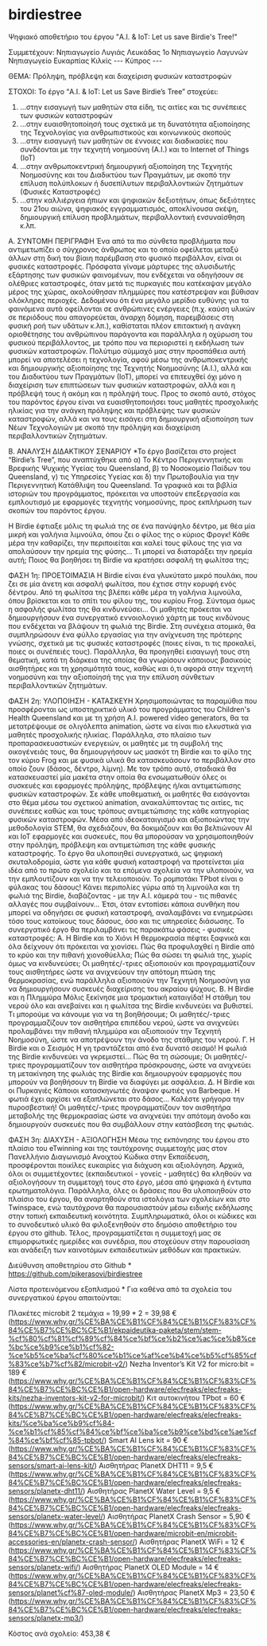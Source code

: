 # birdiestree
Ψηφιακό αποθετήριο του έργου "A.I. & IoT: Let us save Birdie's Tree!"

Συμμετέχουν:
Νηπιαγωγείο Λυγιάς Λευκάδας
1ο Νηπιαγωγείο Λαγυνών
Νηπιαγωγείο Ευκαρπίας Κιλκίς
--- Κύπρος --- 

ΘΕΜΑ:
Πρόληψη, πρόβλεψη και διαχείριση φυσικών καταστροφών

ΣΤΟΧΟΙ:
Το έργο “A.I. & IoT: Let us Save Birdie’s Tree” στοχεύει: 
1. ...στην εισαγωγή των μαθητών στα είδη, τις αιτίες και τις συνέπειες των φυσικών καταστροφών
2. ...στην ευαισθητοποίησή τους σχετικά με τη δυνατότητα αξιοποίησης της Τεχνολογίας για ανθρωπιστικούς και κοινωνικούς σκοπούς
3. ...στην εισαγωγή των μαθητών σε έννοιες και διαδικασίες που συνδέονται με την τεχνητή νοημοσύνη (Α.Ι.) και το Internet of Things (IoT)
4. ...στην ανθρωποκεντρική δημιουργική αξιοποίηση της Τεχνητής Νοημοσύνης και του Διαδικτύου των Πραγμάτων, με σκοπό την επίλυση πολύπλοκων ή δυσεπίλυτων περιβαλλοντικών ζητημάτων (Φυσικές Καταστροφές)
5. ...στην καλλιέργεια ήπιων και ψηφιακών δεξιοτήτων, όπως δεξιότητες του 21ου αιώνα, ψηφιακός εγγραμματισμός, αποκλίνουσα σκέψη, δημιουργική επίλυση προβλημάτων, περιβαλλοντική ενσυναίσθηση κ.λπ.

Α. ΣΥΝΤΟΜΗ ΠΕΡΙΓΡΑΦΗ
Ένα από τα πιο σύνθετα προβλήματα που αντιμετωπίζει ο σύγχρονος άνθρωπος και το οποίο οφείλεται μεταξύ άλλων στη δική του βίαιη παρέμβαση στο φυσικό περιβάλλον, είναι οι φυσικές καταστροφές. Πρόσφατα γίναμε μάρτυρες της αλυσιδωτής εξάρτησης των φυσικών φαινομένων, που ενδέχεται να οδηγήσουν σε ολέθριες καταστροφές, όταν μετά τις πυρκαγιές που κατέκαψαν μεγάλο μέρος της χώρας, ακολούθησαν πλημμύρες που κατέστρεψαν και βύθισαν ολόκληρες περιοχές.
Δεδομένου ότι ένα μεγάλο μερίδιο ευθύνης για τα φαινόμενα αυτά οφείλονται σε ανθρώπινες ενέργειες (π.χ. καύση υλικών σε περιόδους που απαγορεύεται, άναρχη δόμηση, παρεμβάσεις στη φυσική ροή των υδάτων κ.λπ.), καθίσταται πλέον επιτακτική η ανάγκη οριοθέτησης του ανθρώπινου παράγοντα και παράλληλα η οχύρωση του φυσικού περιβάλλοντος, με τρόπο που να περιοριστεί η εκδήλωση των φυσικών καταστροφών. 
Πολύτιμο σύμμαχό μας στην προσπάθεια αυτή μπορεί να αποτελέσει η τεχνολογία, αφού μέσω της ανθρωποκεντρικής και δημιουργικής αξιοποίησης της Τεχνητής Νοημοσύνης (Α.Ι.), αλλά και του Διαδικτύου των Πραγμάτων (ΙοΤ), μπορεί να επιτευχθεί όχι μόνο η διαχείριση των επιπτώσεων των φυσικών καταστροφών, αλλά και η πρόβλεψή τους ή ακόμη και η πρόληψή τους.
Προς το σκοπό αυτό, στόχος του παρόντος έργου είναι να ευαισθητοποιήσει τους μαθητές προσχολικής ηλικίας για την ανάγκη πρόληψης και πρόβλεψης των φυσικών καταστροφών, αλλά και να τους εισάγει στη δημιουργική αξιοποίηση των Νέων Τεχνολογιών με σκοπό την πρόληψη και διαχείριση περιβαλλοντικών ζητημάτων.
 
Β. ΑΝΑΛΥΣΗ ΔΙΔΑΚΤΙΚΟΥ ΣΕΝΑΡΙΟΥ
*Το έργο βασίζεται στο project “Birdie’s Tree”, που αναπτύχθηκε από α) Το Κέντρο Περιγεννητικής και Βρεφικής Ψυχικής Υγείας του Queensland, β) το Νοσοκομείο Παίδων του Queensland, γ) τις Υπηρεσίες Υγείας και δ) την Πρωτοβουλία για την Περιγεννητική Κατάθλιψη του Queensland. Τα γραφικά και τα βιβλία ιστοριών του προγράμματος, πρόκειται να υποστούν επεξεργασία και εμπλουτισμό με εφαρμογές τεχνητής νοημοσύνης, προς εκπλήρωση των σκοπών του παρόντος έργου.

Η Birdie έφτιαξε μόλις τη φωλιά της σε ένα πανύψηλο δέντρο, με θέα μία μικρή και γαλήνια λιμνούλα, όπου ζει ο φίλος της ο κύριος Φρογκ! Κάθε μέρα την καθαρίζει, την περιποιείται και καλεί τους φίλους της για να απολαύσουν την ηρεμία της φύσης… Τι μπορεί να διαταράξει την ηρεμία αυτή; Ποιος θα βοηθήσει τη Birdie να κρατήσει ασφαλή τη φωλίτσα της;

ΦΑΣΗ 1η: ΠΡΟΕΤΟΙΜΑΣΙΑ
Η Birdie είναι ένα γλυκύτατο μικρό πουλάκι, που ζει σε μία άνετη και ασφαλή φωλίτσα, που έχτισε στην κορυφή ενός δέντρου. Από τη φωλίτσα της βλέπει κάθε μέρα τη γαλήνια λιμνούλα, όπου βρίσκεται και το σπίτι του φίλου της, του κυρίου Frog. Σύντομα όμως η ασφαλής φωλίτσα της θα κινδυνεύσει…
Οι μαθητές πρόκειται να δημιουργήσουν ένα συνεργατικό εννοιολογικό χάρτη με τους κινδύνους που ενδέχεται να βλάψουν τη φωλιά της Birdie.
Στη συνέχεια ατομικά, θα συμπληρώσουν ένα φύλλο εργασίας για την ανίχνευση της πρότερης γνώσης, σχετικά με τις φυσικές καταστροφές (ποιες είναι, τι τις προκαλεί, ποιες οι συνέπειές τους).
Παράλληλα, θα προηγηθεί εισαγωγή τους στη θεματική, κατά τη διάρκεια της οποίας θα γνωρίσουν κάποιους βασικούς αισθητήρες και τη χρησιμότητά τους, καθώς και ό,τι αφορά στην τεχνητή νοημοσύνη και την αξιοποίησή της για την επίλυση σύνθετων περιβαλλοντικών ζητημάτων.

ΦΑΣΗ 2η: ΥΛΟΠΟΙΗΣΗ - ΚΑΤΑΣΚΕΥΗ
Χρησιμοποιώντας τα παραμύθια που προσφέρονται ως υποστηρικτικό υλικό του προγράμματος του Children's Health Queensland και με τη χρήση A.I. powered video generators, θα τα μετατρέψουμε σε ολιγόλεπτα animation, ώστε να είναι πιο ελκυστικά για μαθητές προσχολικής ηλικίας.
Παράλληλα, στο πλαίσιο των προπαρασκευαστικών ενεργειών, οι μαθητές με τη συμβολή της οικογένειάς τους, θα δημιουργήσουν ως μασκότ τη Birdie και το φίλο της τον κύριο Frog και με φυσικά υλικά θα κατασκευάσουν το περιβάλλον στο οποίο ζουν (δάσος, δέντρο, λίμνη). Με τον τρόπο αυτό, σταδιακά θα κατασκευαστεί μία μακέτα στην οποία θα ενσωματωθούν όλες οι συσκευές και εφαρμογές πρόληψης, πρόβλεψης ή/και αντιμετώπισης φυσικών καταστροφών. 
Σε κάθε υποθεματική, οι μαθητές θα εισάγονται στο θέμα μέσω του σχετικού animation, ανακαλύπτοντας τις αιτίες, τις συνέπειες καθώς και τους τρόπους αντιμετώπισης της κάθε κατηγορίας φυσικών καταστροφών.
Μέσα από ιδεοκαταιγισμό και αξιοποιώντας την μεθοδολογία STEM, θα σχεδιάζουν, θα δοκιμάζουν και θα βελτιώνουν ΑΙ και ΙοΤ εφαρμογές και συσκευές, που θα μπορούσαν να χρησιμοποιηθούν στην πρόληψη, πρόβλεψη και αντιμετώπιση της κάθε φυσικής καταστροφής. Το έργο θα υλοποιηθεί συνεργατικά, ως ψηφιακή σκυταλοδρομία, ώστε για κάθε φυσική καταστροφή να προτείνεται μία ιδέα από το πρώτο σχολείο και τα επόμενα σχολεία να την υλοποιούν, να την εμπλουτίζουν και να την τελειοποιούν.
Το ρομποτάκι TPbot είναι ο φύλακας του δάσους! Κάνει περιπολίες γύρω από τη λιμνούλα και τη φωλιά της Birdie, διαβάζοντας - με την Α.Ι. κάμερά του - τις πιθανές αλλαγές που συμβαίνουν… Έτσι, όταν εντοπίσει κάποια συνθήκη που μπορεί να οδηγήσει σε φυσική καταστροφή, αναλαμβάνει να ενημερώσει τόσο τους κατοίκους τους δάσους, όσο και τις υπηρεσίες διάσωσης.
Το συνεργατικό έργο θα περιλαμβάνει τις παρακάτω φάσεις - φυσικές καταστροφές:
Α. Η Birdie και το Χιόνι
Η θερμοκρασία πέφτει ξαφνικά και όλα δείχνουν ότι πρόκειται να χιονίσει. Πώς θα προφυλαχθεί η Birdie από το κρύο και την πιθανή χιονοθύελλα; Πώς θα σώσει τη φωλιά της, χωρίς όμως να κινδυνεύσει; Οι μαθητές/-τριες αξιοποιούν και προγραμματίζουν τους αισθητήρες ώστε να ανιχνεύουν την απότομη πτώση της θερμοκρασίας, ενώ παράλληλα αξιοποιούν την Τεχνητή Νοημοσύνη για να δημιουργήσουν συσκευές διαχείρισης του ακραίου ψύχους.
Β. Η Birdie και η Πλημμύρα
Μόλις ξεκίνησε μια τρομακτική καταιγίδα! Η στάθμη του νερού όλο και ανεβαίνει και η φωλίτσα της Birdie κινδυνεύει να βυθιστεί. Τι μπορούμε να κάνουμε για να τη βοηθήσουμε; Οι μαθητές/-τριες προγραμμαζίζουν τον αισθητήρα επιπέδου νερού, ώστε να ανιχνεύει προλαμβάνει την πιθανή πλημμύρα και αξιοποιούν την Τεχνητή Νοημοσύνη, ώστε να αποτρέψουν την άνοδο της στάθμης του νερού.
Γ. Η Birdie και ο Σεισμός
Η γη τραντάζεται από ένα δυνατό σεισμό! Η φωλιά της Birdie κινδυνεύει να γκρεμιστεί… Πώς θα τη σώσουμε; Οι μαθητές/-τριες προγραμματίζουν τον αισθητήρα πρόσκρουσης, ώστε να ανιχνεύει τη μετακίνηση της φωλιάς της Birdie και δημιουργούν εφαρμογές που μπορούν να βοηθήσουν τη Birdie να διαφύγει με ασφάλεια.
Δ. Η Birdie και οι Πυρκαγιές
Κάποιοι κατασκηνωτές άναψαν φωτιές για Barbeque. Η φωτιά έχει αρχίσει να εξαπλώνεται στο δάσος… Καλέστε γρήγορα την πυροσβεστική! Οι μαθητές/-τριες προγραμματίζουν τον αισθητήρα μεταβολής της θερμοκρασίας ώστε να ανιχνεύει την απότομη άνοδο και δημιουργούν συσκευές που θα συμβάλλουν στην κατάσβεση της φωτιάς.

ΦΑΣΗ 3η: ΔΙΑΧΥΣΗ - ΑΞΙΟΛΟΓΗΣΗ
Μέσω της εκπόνησης του έργου στο πλαίσιο του eTwinning και της ταυτόχρονης συμμετοχής μας στον Πανελλήνιο Διαγωνισμό Ανοιχτού Κώδικα στην Εκπαίδευση, προσφέρονται ποικίλες ευκαιρίες για διάχυση και αξιολόγηση. Αρχικά, όλοι οι συμμετέχοντες (εκπαιδευτικοί - γονείς - μαθητές) θα κληθούν να αξιολογήσουν τη συμμετοχή τους στο έργο, μέσα από ψηφιακά ή έντυπα ερωτηματολόγια. Παράλληλα, όλες οι δράσεις που θα υλοποιηθούν στο πλαίσιο του έργου, θα αναρτηθούν στα ιστολόγια των σχολείων και στο Twinspace, ενώ ταυτόχρονα θα παρουσιαστούν μέσω ειδικής εκδήλωσης στην τοπική εκπαιδευτική κοινότητα. Συμπληρωματικά, όλοι οι κώδικες και το συνοδευτικό υλικό θα φιλοξενηθούν στο δημόσιο αποθετήριο του έργου στο github. Τέλος, προγραμματίζεται η συμμετοχή μας σε επιμορφωτικές ημερίδες και συνέδρια, που στοχεύουν στην παρουσίαση και ανάδειξη των καινοτόμων εκπαιδευτικών μεθόδων και πρακτικών.

Διεύθυνση αποθετηρίου στο Github * 
https://github.com/pikerasovi/birdiestree

Λίστα προτεινόμενου εξοπλισμού *
Για καθένα από τα σχολεία του συνεργατικού έργου απαιτούνται:

Πλακέτες microbit 2 τεμάχια = 19,99 * 2 = 39,98 €
(https://www.why.gr/%CE%BA%CE%B1%CF%84%CE%B1%CF%83%CF%84%CE%B7%CE%BC%CE%B1/ekpaideutika-paketa/stem/stem-%cf%80%cf%81%cf%89%cf%84%ce%bf%ce%b2%ce%ac%ce%b8%ce%bc%ce%b9%ce%b1%cf%82-%ce%b5%ce%ba%cf%80%ce%b1%ce%af%ce%b4%ce%b5%cf%85%cf%83%ce%b7%cf%82/microbit-v2/)
Nezha Inventor’s Kit V2 for micro:bit = 189 €
(https://www.why.gr/%CE%BA%CE%B1%CF%84%CE%B1%CF%83%CF%84%CE%B7%CE%BC%CE%B1/open-hardware/elecfreaks/elecfreaks-kits/nezha-inventors-kit-v2-for-microbit/)
Κιτ αυτοκινήτου TPbot = 60 €
(https://www.why.gr/%CE%BA%CE%B1%CF%84%CE%B1%CF%83%CF%84%CE%B7%CE%BC%CE%B1/open-hardware/elecfreaks/elecfreaks-kits/%ce%ba%ce%b9%cf%84-%ce%b1%cf%85%cf%84%ce%bf%ce%ba%ce%b9%ce%bd%ce%ae%cf%84%ce%bf%cf%85-tpbot/) 
Smart AI Lens kit = 90 €
(https://www.why.gr/%CE%BA%CE%B1%CF%84%CE%B1%CF%83%CF%84%CE%B7%CE%BC%CE%B1/open-hardware/elecfreaks/elecfreaks-sensors/smart-ai-lens-kit/) 
Αισθητήρας PlanetX DHT11 = 9,5 €
(https://www.why.gr/%CE%BA%CE%B1%CF%84%CE%B1%CF%83%CF%84%CE%B7%CE%BC%CE%B1/open-hardware/elecfreaks/elecfreaks-sensors/planetx-dht11/)
Αισθητήρας PlanetX Water Level = 9,5 €
(https://www.why.gr/%CE%BA%CE%B1%CF%84%CE%B1%CF%83%CF%84%CE%B7%CE%BC%CE%B1/open-hardware/elecfreaks/elecfreaks-sensors/planetx-water-level/)
Αισθητήρας PlanetX Crash Sensor = 5,90 €
(https://www.why.gr/%CE%BA%CE%B1%CF%84%CE%B1%CF%83%CF%84%CE%B7%CE%BC%CE%B1/open-hardware/microbit-en/microbit-accessories-en/planetx-crash-sensor/)
Αισθητήρας PlanetX WiFi = 12 €
(https://www.why.gr/%CE%BA%CE%B1%CF%84%CE%B1%CF%83%CF%84%CE%B7%CE%BC%CE%B1/open-hardware/elecfreaks/elecfreaks-sensors/planetx-wifi/)
 Αισθητήρας PlanetX OLED Module = 14 €
(https://www.why.gr/%CE%BA%CE%B1%CF%84%CE%B1%CF%83%CF%84%CE%B7%CE%BC%CE%B1/open-hardware/elecfreaks/elecfreaks-sensors/planet%cf%87-oled-module/) 
Αισθητήρας PlanetX Mp3 = 23,50 €
(https://www.why.gr/%CE%BA%CE%B1%CF%84%CE%B1%CF%83%CF%84%CE%B7%CE%BC%CE%B1/open-hardware/elecfreaks/elecfreaks-sensors/planetx-mp3/)

Κόστος ανά σχολείο: 453,38 €

